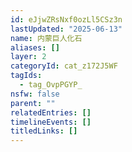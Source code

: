 ```yaml
---
id: eJjwZRsNxf0ozLl5CSz3n
lastUpdated: "2025-06-13"
name: 内蒙巨人化石
aliases: []
layer: 2
categoryId: cat_z172J5WF
tagIds:
  - tag_OvpPGYP_
nsfw: false
parent: ""
relatedEntries: []
timelineEvents: []
titledLinks: []
---
```


